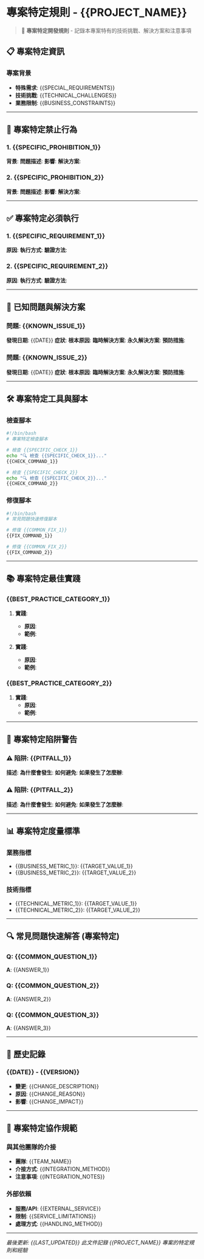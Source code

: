 # 專案特定規則 - {{PROJECT_NAME}}

> 🎯 **專案特定開發規則** - 記錄本專案特有的技術挑戰、解決方案和注意事項

## 📋 專案特定資訊

### 專案背景
- **特殊需求**: {{SPECIAL_REQUIREMENTS}}
- **技術挑戰**: {{TECHNICAL_CHALLENGES}}
- **業務限制**: {{BUSINESS_CONSTRAINTS}}

---

## 🚫 專案特定禁止行為

### 1. {{SPECIFIC_PROHIBITION_1}}
**背景**: 
**問題描述**: 
**影響**: 
**解決方案**: 

### 2. {{SPECIFIC_PROHIBITION_2}}
**背景**: 
**問題描述**: 
**影響**: 
**解決方案**: 

---

## ✅ 專案特定必須執行

### 1. {{SPECIFIC_REQUIREMENT_1}}
**原因**: 
**執行方式**: 
**驗證方法**: 

### 2. {{SPECIFIC_REQUIREMENT_2}}
**原因**: 
**執行方式**: 
**驗證方法**: 

---

## 🔧 已知問題與解決方案

### 問題: {{KNOWN_ISSUE_1}}
**發現日期**: {{DATE}}
**症狀**: 
**根本原因**: 
**臨時解決方案**: 
**永久解決方案**: 
**預防措施**: 

### 問題: {{KNOWN_ISSUE_2}}
**發現日期**: {{DATE}}
**症狀**: 
**根本原因**: 
**臨時解決方案**: 
**永久解決方案**: 
**預防措施**: 

---

## 🛠️ 專案特定工具與腳本

### 檢查腳本
```bash
#!/bin/bash
# 專案特定檢查腳本

# 檢查 {{SPECIFIC_CHECK_1}}
echo "🔍 檢查 {{SPECIFIC_CHECK_1}}..."
{{CHECK_COMMAND_1}}

# 檢查 {{SPECIFIC_CHECK_2}}
echo "🔍 檢查 {{SPECIFIC_CHECK_2}}..."
{{CHECK_COMMAND_2}}
```

### 修復腳本
```bash
#!/bin/bash
# 常見問題快速修復腳本

# 修復 {{COMMON_FIX_1}}
{{FIX_COMMAND_1}}

# 修復 {{COMMON_FIX_2}}
{{FIX_COMMAND_2}}
```

---

## 📚 專案特定最佳實踐

### {{BEST_PRACTICE_CATEGORY_1}}
1. **實踐**: 
   - **原因**: 
   - **範例**: 
   
2. **實踐**: 
   - **原因**: 
   - **範例**: 

### {{BEST_PRACTICE_CATEGORY_2}}
1. **實踐**: 
   - **原因**: 
   - **範例**: 

---

## 🚨 專案特定陷阱警告

### ⚠️ 陷阱: {{PITFALL_1}}
**描述**: 
**為什麼會發生**: 
**如何避免**: 
**如果發生了怎麼辦**: 

### ⚠️ 陷阱: {{PITFALL_2}}
**描述**: 
**為什麼會發生**: 
**如何避免**: 
**如果發生了怎麼辦**: 

---

## 📊 專案特定度量標準

### 業務指標
- {{BUSINESS_METRIC_1}}: {{TARGET_VALUE_1}}
- {{BUSINESS_METRIC_2}}: {{TARGET_VALUE_2}}

### 技術指標
- {{TECHNICAL_METRIC_1}}: {{TARGET_VALUE_1}}
- {{TECHNICAL_METRIC_2}}: {{TARGET_VALUE_2}}

---

## 🔍 常見問題快速解答 (專案特定)

### Q: {{COMMON_QUESTION_1}}
**A**: {{ANSWER_1}}

### Q: {{COMMON_QUESTION_2}}
**A**: {{ANSWER_2}}

### Q: {{COMMON_QUESTION_3}}
**A**: {{ANSWER_3}}

---

## 📝 歷史記錄

### {{DATE}} - {{VERSION}}
- **變更**: {{CHANGE_DESCRIPTION}}
- **原因**: {{CHANGE_REASON}}
- **影響**: {{CHANGE_IMPACT}}

---

## 🤝 專案特定協作規範

### 與其他團隊的介接
- **團隊**: {{TEAM_NAME}}
- **介接方式**: {{INTEGRATION_METHOD}}
- **注意事項**: {{INTEGRATION_NOTES}}

### 外部依賴
- **服務/API**: {{EXTERNAL_SERVICE}}
- **限制**: {{SERVICE_LIMITATIONS}}
- **處理方式**: {{HANDLING_METHOD}}

---

*最後更新: {{LAST_UPDATED}}*
*此文件記錄 {{PROJECT_NAME}} 專案的特定規則和經驗*

<!-- 
使用說明：
1. 這是一個模板文件，請將 {{PLACEHOLDER}} 替換為實際內容
2. 隨著專案發展持續更新此文件
3. 記錄所有專案特有的問題和解決方案
4. 分享給團隊成員，避免重複踩坑
-->